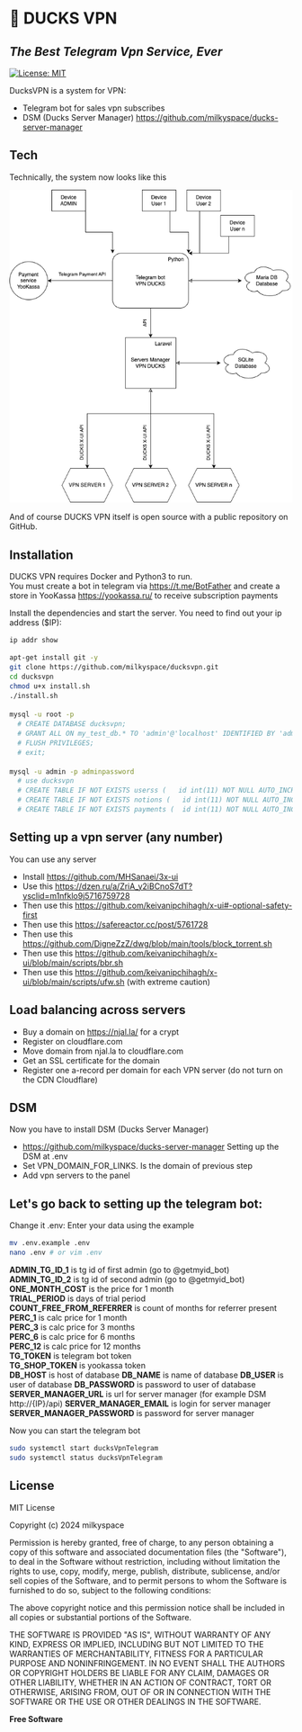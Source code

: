 # 🦆 DUCKS VPN
## _The Best Telegram Vpn Service, Ever_

[![License: MIT](https://img.shields.io/badge/License-MIT-lightblue.svg)](https://opensource.org/licenses/MIT)

DucksVPN is a system for VPN:
- Telegram bot for sales vpn subscribes
- DSM (Ducks Server Manager) https://github.com/milkyspace/ducks-server-manager

## Tech

Technically, the system now looks like this

![system](system.png)

And of course DUCKS VPN itself is open source with a public repository on GitHub.

## Installation

DUCKS VPN requires Docker and Python3 to run.\
You must create a bot in telegram via https://t.me/BotFather and create a store in YooKassa https://yookassa.ru/ to receive subscription payments

Install the dependencies and start the server.
You need to find out your ip address ($IP):
```sh
ip addr show
```

```sh
apt-get install git -y
git clone https://github.com/milkyspace/ducksvpn.git
cd ducksvpn
chmod u+x install.sh
./install.sh

mysql -u root -p
  # CREATE DATABASE ducksvpn;
  # GRANT ALL ON my_test_db.* TO 'admin'@'localhost' IDENTIFIED BY 'adminpassword' WITH GRANT OPTION;
  # FLUSH PRIVILEGES;
  # exit;

mysql -u admin -p adminpassword
  # use ducksvpn
  # CREATE TABLE IF NOT EXISTS userss (   id int(11) NOT NULL AUTO_INCREMENT PRIMARY KEY,   tgid varchar(50) UNIQUE,   subscription text,   banned BOOLEAN DEFAULT FALSE NOT NULL,   username varchar(50),   fullname varchar(50),  referrer_id int );
  # CREATE TABLE IF NOT EXISTS notions (   id int(11) NOT NULL AUTO_INCREMENT PRIMARY KEY,   tgid varchar(50) UNIQUE,   notion_type varchar(50) ,   complete BOOLEAN DEFAULT FALSE NOT NULL,  time DATETIME DEFAULT CURRENT_TIMESTAMP);
  # CREATE TABLE IF NOT EXISTS payments (  id int(11) NOT NULL AUTO_INCREMENT PRIMARY KEY,   tgid varchar(50),   bill_id text,   amount int,   time_to_add bigint,   mesid text , time DATETIME DEFAULT CURRENT_TIMESTAMP);
```

## Setting up a vpn server (any number)
You can use any server
- Install https://github.com/MHSanaei/3x-ui
- Use this https://dzen.ru/a/ZriA_y2iBCnoS7dT?ysclid=m1nfklo9j5716759728
- Then use this https://github.com/keivanipchihagh/x-ui#-optional-safety-first
- Then use this https://safereactor.cc/post/5761728
- Then use this https://github.com/DigneZzZ/dwg/blob/main/tools/block_torrent.sh
- Then use this https://github.com/keivanipchihagh/x-ui/blob/main/scripts/bbr.sh
- Then use this https://github.com/keivanipchihagh/x-ui/blob/main/scripts/ufw.sh (with extreme caution)

## Load balancing across servers
- Buy a domain on https://njal.la/ for a crypt
- Register on cloudflare.com
- Move domain from njal.la to cloudflare.com
- Get an SSL certificate for the domain
- Register one a-record per domain for each VPN server (do not turn on the CDN Cloudflare)

## DSM
Now you have to install DSM (Ducks Server Manager)
- https://github.com/milkyspace/ducks-server-manager
Setting up the DSM at .env
- Set VPN_DOMAIN_FOR_LINKS. Is the domain of previous step
- Add vpn servers to the panel

## Let's go back to setting up the telegram bot:
Change it .env: Enter your data using the example
```sh
mv .env.example .env
nano .env # or vim .env
```

**ADMIN_TG_ID_1** is tg id of first admin (go to @getmyid_bot)\
**ADMIN_TG_ID_2** is tg id of second admin  (go to @getmyid_bot)\
**ONE_MONTH_COST** is the price for 1 month\
**TRIAL_PERIOD** is days of trial period\
**COUNT_FREE_FROM_REFERRER** is count of months for referrer present\
**PERC_1** is calc price for 1 month\
**PERC_3** is calc price for 3 months\
**PERC_6** is calc price for 6 months\
**PERC_12** is calc price for 12 months\
**TG_TOKEN** is telegram bot token\
**TG_SHOP_TOKEN** is yookassa token\
**DB_HOST** is host of database
**DB_NAME** is name of database
**DB_USER** is user of database
**DB_PASSWORD** is password to user of database
**SERVER_MANAGER_URL** is url for server manager (for example DSM http://{IP}/api)
**SERVER_MANAGER_EMAIL** is login for server manager
**SERVER_MANAGER_PASSWORD** is password for server manager

Now you can start the telegram bot

```sh
sudo systemctl start ducksVpnTelegram
sudo systemctl status ducksVpnTelegram
```


## License

MIT License

Copyright (c) 2024 milkyspace

Permission is hereby granted, free of charge, to any person obtaining a copy
of this software and associated documentation files (the "Software"), to deal
in the Software without restriction, including without limitation the rights
to use, copy, modify, merge, publish, distribute, sublicense, and/or sell
copies of the Software, and to permit persons to whom the Software is
furnished to do so, subject to the following conditions:

The above copyright notice and this permission notice shall be included in all
copies or substantial portions of the Software.

THE SOFTWARE IS PROVIDED "AS IS", WITHOUT WARRANTY OF ANY KIND, EXPRESS OR
IMPLIED, INCLUDING BUT NOT LIMITED TO THE WARRANTIES OF MERCHANTABILITY,
FITNESS FOR A PARTICULAR PURPOSE AND NONINFRINGEMENT. IN NO EVENT SHALL THE
AUTHORS OR COPYRIGHT HOLDERS BE LIABLE FOR ANY CLAIM, DAMAGES OR OTHER
LIABILITY, WHETHER IN AN ACTION OF CONTRACT, TORT OR OTHERWISE, ARISING FROM,
OUT OF OR IN CONNECTION WITH THE SOFTWARE OR THE USE OR OTHER DEALINGS IN THE
SOFTWARE.

**Free Software**
